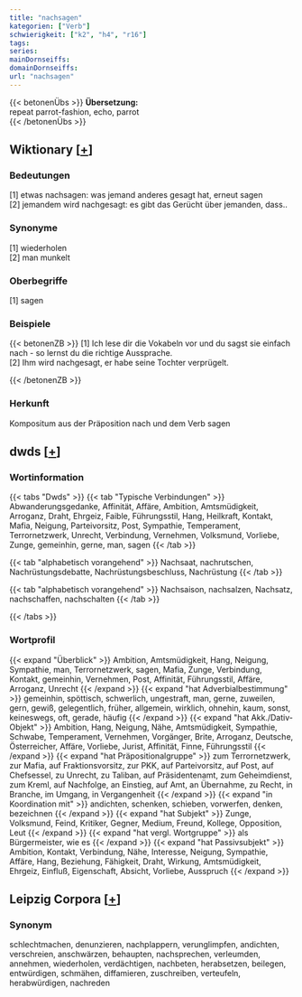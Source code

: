 ```yaml
---
title: "nachsagen"
kategorien: ["Verb"]
schwierigkeit: ["k2", "h4", "r16"]
tags:
series:
mainDornseiffs:
domainDornseiffs:
url: "nachsagen"
---
```


{{< betonenÜbs >}}
**Übersetzung:**  
repeat parrot-fashion, echo, parrot  
{{< /betonenÜbs >}}

## Wiktionary [[+](https://de.wiktionary.org/wiki/nachsagen)]

### Bedeutungen
[1] etwas nachsagen: was jemand anderes gesagt hat, erneut sagen  
[2] jemandem wird nachgesagt: es gibt das Gerücht über jemanden, dass..  

### Synonyme
[1] wiederholen  
[2] man munkelt  

### Oberbegriffe
[1] sagen  

### Beispiele
{{< betonenZB >}}
[1] Ich lese dir die Vokabeln vor und du sagst sie einfach nach - so lernst du die richtige Aussprache.  
[2] Ihm wird nachgesagt, er habe seine Tochter verprügelt.  

{{< /betonenZB >}}
### Herkunft
Kompositum aus der Präposition nach und dem Verb sagen  



## dwds [[+](https://www.dwds.de/wb/nachsagen)]

### Wortinformation
{{< tabs "Dwds" >}}
{{< tab "Typische Verbindungen" >}}
Abwanderungsgedanke, Affinität, Affäre, Ambition, Amtsmüdigkeit, Arroganz, Draht, Ehrgeiz, Faible, Führungsstil, Hang, Heilkraft, Kontakt, Mafia, Neigung, Parteivorsitz, Post, Sympathie, Temperament, Terrornetzwerk, Unrecht, Verbindung, Vernehmen, Volksmund, Vorliebe, Zunge, gemeinhin, gerne, man, sagen
{{< /tab >}}

{{< tab "alphabetisch vorangehend" >}}
Nachsaat, nachrutschen, Nachrüstungsdebatte, Nachrüstungsbeschluss, Nachrüstung
{{< /tab >}}

{{< tab "alphabetisch vorangehend" >}}
Nachsaison, nachsalzen, Nachsatz, nachschaffen, nachschalten
{{< /tab >}}

{{< /tabs >}}

### Wortprofil
{{< expand "Überblick" >}} Ambition, Amtsmüdigkeit, Hang, Neigung, Sympathie, man, Terrornetzwerk, sagen, Mafia, Zunge, Verbindung, Kontakt, gemeinhin, Vernehmen, Post, Affinität, Führungsstil, Affäre, Arroganz, Unrecht {{< /expand >}}
{{< expand "hat Adverbialbestimmung" >}} gemeinhin, spöttisch, schwerlich, ungestraft, man, gerne, zuweilen, gern, gewiß, gelegentlich, früher, allgemein, wirklich, ohnehin, kaum, sonst, keineswegs, oft, gerade, häufig {{< /expand >}}
{{< expand "hat Akk./Dativ-Objekt" >}} Ambition, Hang, Neigung, Nähe, Amtsmüdigkeit, Sympathie, Schwabe, Temperament, Vernehmen, Vorgänger, Brite, Arroganz, Deutsche, Österreicher, Affäre, Vorliebe, Jurist, Affinität, Finne, Führungsstil {{< /expand >}}
{{< expand "hat Präpositionalgruppe" >}} zum Terrornetzwerk, zur Mafia, auf Fraktionsvorsitz, zur PKK, auf Parteivorsitz, auf Post, auf Chefsessel, zu Unrecht, zu Taliban, auf Präsidentenamt, zum Geheimdienst, zum Kreml, auf Nachfolge, an Einstieg, auf Amt, an Übernahme, zu Recht, in Branche, im Umgang, in Vergangenheit {{< /expand >}}
{{< expand "in Koordination mit" >}} andichten, schenken, schieben, vorwerfen, denken, bezeichnen {{< /expand >}}
{{< expand "hat Subjekt" >}} Zunge, Volksmund, Feind, Kritiker, Gegner, Medium, Freund, Kollege, Opposition, Leut {{< /expand >}}
{{< expand "hat vergl. Wortgruppe" >}} als Bürgermeister, wie es {{< /expand >}}
{{< expand "hat Passivsubjekt" >}} Ambition, Kontakt, Verbindung, Nähe, Interesse, Neigung, Sympathie, Affäre, Hang, Beziehung, Fähigkeit, Draht, Wirkung, Amtsmüdigkeit, Ehrgeiz, Einfluß, Eigenschaft, Absicht, Vorliebe, Ausspruch {{< /expand >}}

## Leipzig Corpora [[+](https://corpora.uni-leipzig.de/en/res?word=nachsagen&corpusId=deu_newscrawl-public_2018)]


### Synonym
schlechtmachen, denunzieren, nachplappern, verunglimpfen, andichten, verschreien, anschwärzen, behaupten, nachsprechen, verleumden, annehmen, wiederholen, verdächtigen, nachbeten, herabsetzen, beilegen, entwürdigen, schmähen, diffamieren, zuschreiben, verteufeln, herabwürdigen, nachreden


